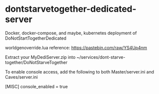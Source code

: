 # dontstarvetogether-dedicated-server
Docker, docker-compose, and maybe, kubernetes deployment of DoNotStartTogetherDedicated


worldgenoverride.lua reference: https://pastebin.com/raw/YS4Up4nm

Extract your MyDediServer.zip into ~/services/dont-starve-together/DoNotStarveTogether

To enable console access, add the following to both Master/server.ini and Caves/server.ini

  [MISC]
  console_enabled = true

